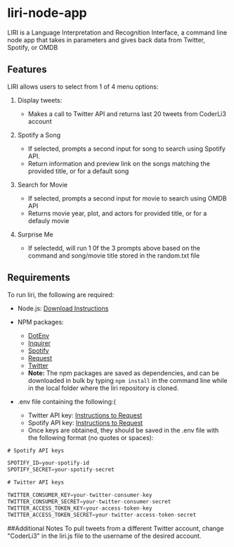 # liri-node-app
LIRI is a Language Interpretation and Recognition Interface, a command line node app that takes in parameters and gives back data from Twitter, Spotify, or OMDB

## Features

LIRI allows users to select from 1 of 4 menu options:
1. Display tweets:
    * Makes a call to Twitter API and returns last 20 tweets from CoderLi3 account

2. Spotify a Song
    * If selected, prompts a second input for song to search using Spotify API. 
    * Return information and preview link on the songs matching the provided title, or for a default song 

3. Search for  Movie
    * If selected, prompts a second input for movie to search using OMDB API
    * Returns movie year, plot, and actors for provided title, or for a defauly movie

4. Surprise Me
    * If selectedd, will run 1 0f the 3 prompts above based on the command and song/movie title stored in the random.txt file 


## Requirements
To run liri, the following are required:

* Node.js: [Download Instructions](https://nodejs.org/en/download/)

* NPM packages: 
    * [DotEnv](https://www.npmjs.com/package/dotenv)
    * [Inquirer](https://www.npmjs.com/package/inquirer)
    * [Spotify](https://www.npmjs.com/package/node-spotify-api)
    * [Request](https://www.npmjs.com/package/request)
    * [Twitter](https://www.npmjs.com/package/twitter)
    * **Note:** The npm packages are saved as dependencies, and can be downloaded in bulk by typing `npm install` in the command line while in the local folder where the liri repository is cloned.

* .env file containing the following:(
    * Twitter API key: [Instructions to Request](https://apps.twitter.com/)
    * Spotify API key: [Instructions to Request](https://developer.spotify.com/my-applications/#!/)
    * Once keys are obtained, they should be saved in the .env file with the following format (no quotes or spaces):

```js
# Spotify API keys

SPOTIFY_ID=your-spotify-id
SPOTIFY_SECRET=your-spotify-secret

# Twitter API keys

TWITTER_CONSUMER_KEY=your-twitter-consumer-key
TWITTER_CONSUMER_SECRET=your-twitter-consumer-secret
TWITTER_ACCESS_TOKEN_KEY=your-access-token-key
TWITTER_ACCESS_TOKEN_SECRET=your-twitter-access-token-secret

```

##Additional Notes
To pull tweets from a different Twitter account, change "CoderLi3" in the liri.js file to the username of the desired account.




